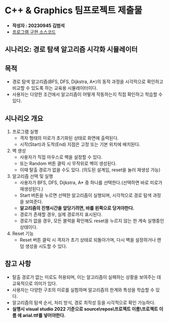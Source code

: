 # C++ & Graphics 팀프로젝트 제출물
- **작성자 : 20230945 김범석**
- [프로그램 구현 소스코드](https://github.com/irop3126/rhkwp_gknu_2025-1/blob/main/C%2B%2B%20%26%20Graphics/main.cpp)

## 시나리오: 경로 탐색 알고리즘 시각화 시뮬레이터

## 목적
- 경로 탐색 알고리즘(BFS, DFS, Dijkstra, A*)의 동작 과정을 시각적으로 확인하고 비교할 수 있도록 하는 교육용 시뮬레이터이다.
- 사용자는 다양한 조건에서 알고리즘이 어떻게 작동하는지 직접 확인하고 학습할 수 있다.

## 시나리오 개요
1. 프로그램 실행
   - 격자 형태의 미로가 초기화된 상태로 화면에 출력된다.
   - 시작(Start)과 도착(End) 지점은 고정 또는 기본 위치에 배치된다.
2. 벽 생성
   - 사용자가 직접 마우스로 벽을 설정할 수 있다.
   - 또는 Random 버튼 클릭 시 무작위로 벽이 생성된다.
   - 이때 탈출 경로가 없을 수도 있다. (의도된 설계임, reset을 눌러 재생성 가능)
3. 알고리즘 선택 및 실행
   - 사용자가 BFS, DFS, Dijkstra, A* 중 하나를 선택한다.(선택하면 바로 미로가 재생성된다.)
   - Start 버튼을 누르면 선택한 알고리즘이 실행되며, 시각적으로 경로 탐색 과정을 보여준다.
   - **알고리즘의 진행시간을 앞당기려면, 바를 왼쪽으로 당겨야한다.**
   - 경로가 존재할 경우, 실제 경로까지 표시된다.
   - 경로가 없을 경우, 모든 블럭을 확인해도 reset을 누르지 않는 한 계속 실행중인 상태이다.
4. Reset 기능
   - Reset 버튼 클릭 시 격자가 초기 상태로 되돌아가며, 다시 벽을 설정하거나 랜덤 생성을 시도할 수 있다.

## 참고 사항
- 탈출 경로가 없는 미로도 허용되며, 이는 알고리즘이 실패하는 상황을 보여주는 데 교육적으로 의미가 있다.
- 사용자는 다양한 구조의 미로를 실험하며 알고리즘의 한계와 특성을 학습할 수 있다.
- 알고리즘의 탐색 순서, 처리 방식, 경로 최적성 등을 시각적으로 확인 가능하다.
- **실행시 visual studio 2022 기준으로 source\repos\프로젝트 이름\프로젝트 이름 에 arial.ttf를 넣어야한다.**
